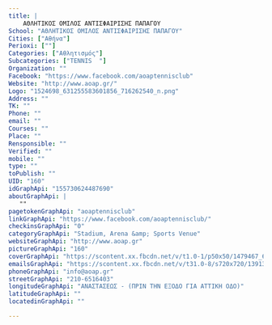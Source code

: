 ```yaml
---
title: |
    ΑΘΛΗΤΙΚΟΣ ΟΜΙΛΟΣ ΑΝΤΙΣΦΑΙΡΙΣΗΣ ΠΑΠΑΓΟΥ
School: "ΑΘΛΗΤΙΚΟΣ ΟΜΙΛΟΣ ΑΝΤΙΣΦΑΙΡΙΣΗΣ ΠΑΠΑΓΟΥ"
Cities: ["Αθήνα"]
Perioxi: [""]
Categories: ["Αθλητισμός"]
Subcategories: ["TENNIS  "]
Organization: ""
Facebook: "https://www.facebook.com/aoaptennisclub"
Website: "http://www.aoap.gr/"
Logo: "1524698_631255583601856_716262540_n.png"
Address: ""
TK: ""
Phone: ""
email: ""
Courses: ""
Place: ""
Rensponsible: ""
Verified: ""
mobile: ""
type: ""
toPublish: ""
UID: "160"
idGraphApi: "155730624487690"
aboutGraphApi: | 
   ""
pagetokenGraphApi: "aoaptennisclub"
linkGraphApi: "https://www.facebook.com/aoaptennisclub/"
checkinsGraphApi: "0"
categoryGraphApi: "Stadium, Arena &amp; Sports Venue"
websiteGraphApi: "http://www.aoap.gr"
pictureGraphApi: "160"
coverGraphApi: "https://scontent.xx.fbcdn.net/v/t1.0-1/p50x50/1479467_621465714580843_2018222460_n.png?oh=6744f38a22be6d279799a2e56d2405f8&amp;oe=5B3E308A"
emailsGraphApi: "https://scontent.xx.fbcdn.net/v/t31.0-8/s720x720/13913687_1132636993463710_9202711198101978019_o.jpg?oh=1f1b9d9d05068b540f27c989d7611304&amp;oe=5B46AB0D"
phoneGraphApi: "info@aoap.gr"
streetGraphApi: "210-6516403"
longitudeGraphApi: "ΑΝΑΣΤΑΣΕΩΣ - (ΠΡΙΝ ΤΗΝ ΕΞΟΔΟ ΓΙΑ ΑΤΤΙΚΗ ΟΔΟ)"
latitudeGraphApi: ""
locatedinGraphApi: ""

---
```




